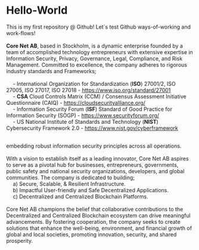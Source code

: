 # Hello-World
This is my first repository @ Github! Let´s test Github ways-of-working and work-flows!
<br/><br/>**Core Net AB**, based in Stockholm, is a dynamic enterprise founded by a team of accomplished technology entrepreneurs with extensive expertise in Information Security, Privacy, Governance, Legal, Compliance, and Risk Management. Committed to excellence, the company adheres to rigorous industry standards and Frameworks;
<br/><br/>
&emsp; - International Organization for Standardization (**ISO**) 27001/2, ISO 27005, ISO 27017, ISO 27018 - https://www.iso.org/standard/27001
<br/>
&emsp; - **CSA** Cloud Controls Matrix (CCM) / Consensus Assessment Initiative Questionnaire (CAIQ) - https://cloudsecurityalliance.org/
<br/>
&emsp; - Information Security Forum (**ISF**) Standard of Good Practice for Information Security (SOGP) - https://www.securityforum.org/ 
<br/>
&emsp; - US National Institute of Standards and Technology (**NIST**) Cybersecurity Framework 2.0 - https://www.nist.gov/cyberframework

<br/>
embedding robust information security principles across all operations.
<br/><br/> With a vision to establish itself as a leading innovator, Core Net AB aspires to serve as a pivotal hub for businesses, entrepreneurs, governments, public safety and national security organizations, developers, and global communities. The company is dedicated to building;
<br/>
&emsp; a) Secure, Scalable, & Resilient Infrastructure.
<br/>
&emsp; b) Impactful User-friendly and Safe Decentralized Applications. 
<br/>
&emsp; c) Decentralized and Centralized Blockchain Platforms.
<br/><br/>
Core Net AB champions the belief that collaborative contributions to the Decentralized and Centralized Blockchain ecosystem can drive meaningful advancements. By fostering cooperation, the company seeks to create solutions that enhance the well-being, environment, and financial growth of global and local societies, promoting innovation, security, and shared prosperity.

